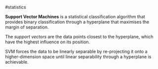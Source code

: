 #statistics

**Support Vector Machines** is a statistical classification algorithm that provides binary classification through a hyperplane that maximises the margin of separation.

The _support vectors_ are the data points closest to the hyperplane, which have the highest influence on its position.

SVM forces the data to be linearly separable by re-projecting it onto a higher-dimension space until linear separability through a hyperplane is achievable.

